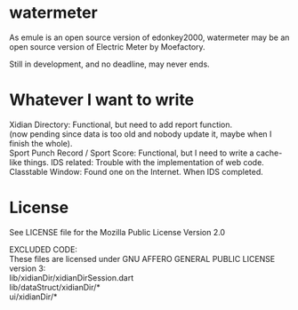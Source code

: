 # watermeter

As emule is an open source version of edonkey2000, watermeter may be an open source version of Electric Meter by
Moefactory.

Still in development, and no deadline, may never ends.

# Whatever I want to write

Xidian Directory: Functional, but need to add report function.  
(now pending since data is too old and nobody update it, maybe when I finish the whole).   
Sport Punch Record / Sport Score: Functional, but I need to write a cache-like things.
IDS related: Trouble with the implementation of web code.  
Classtable Window: Found one on the Internet. When IDS completed.  

# License

See LICENSE file for the Mozilla Public License Version 2.0

EXCLUDED CODE:  
These files are licensed under GNU AFFERO GENERAL PUBLIC LICENSE version 3:  
lib/xidianDir/xidianDirSession.dart  
lib/dataStruct/xidianDir/*  
ui/xidianDir/*  